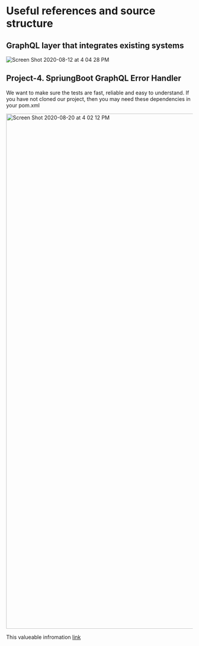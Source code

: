 
# Useful references and source structure

## GraphQL layer that integrates existing systems

   ![Screen Shot 2020-08-12 at 4 04 28 PM](https://user-images.githubusercontent.com/11626327/89985178-9ed26000-dcb5-11ea-9e69-262e16857927.png)


## Project-4. SpriungBoot GraphQL Error Handler

We want to make sure the tests are fast, reliable and easy to understand. If you have not cloned our project, then you may need these dependencies in your pom.xml

<img width="1388" alt="Screen Shot 2020-08-20 at 4 02 12 PM" src="https://user-images.githubusercontent.com/11626327/90729855-20536f00-e302-11ea-9032-cd3b1d8f47d1.png">

This valueable infromation [link](https://medium.com/@philippechampion58/testing-your-graphql-apis-in-a-spring-boot-app-9fe02ebccc35)
